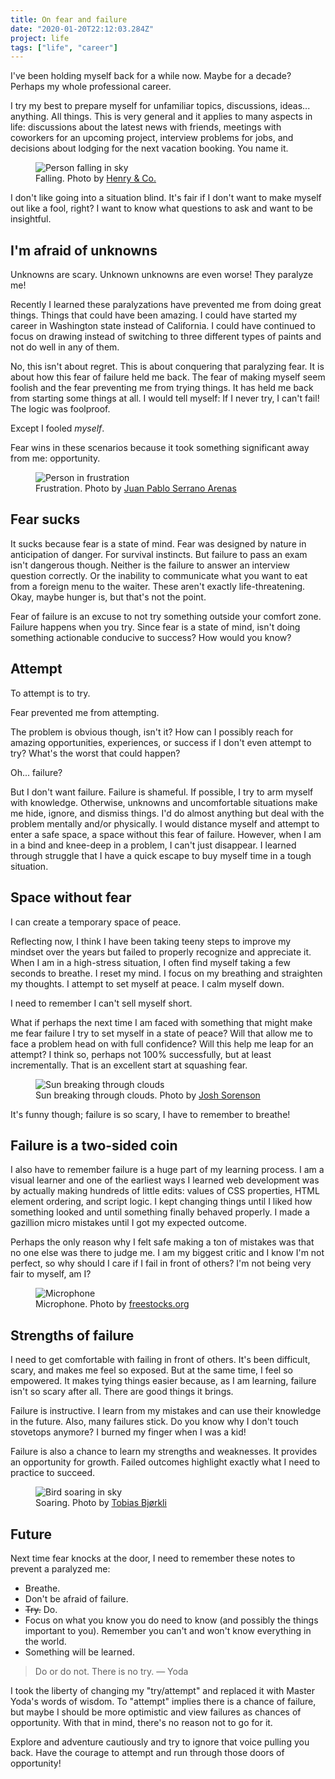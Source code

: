 ```yaml
---
title: On fear and failure
date: "2020-01-20T22:12:03.284Z"
project: life
tags: ["life", "career"]
---
```


I've been holding myself back for a while now. Maybe for a decade? Perhaps my whole professional career.

I try my best to prepare myself for unfamiliar topics, discussions, ideas... anything. All things. This is very general and it applies to many aspects in life: discussions about the latest news with friends, meetings with coworkers for an upcoming project, interview problems for jobs, and decisions about lodging for the next vacation booking. You name it.

<figure>
  <img src="./falling.jpg" alt="Person falling in sky">
  <figcaption>Falling. Photo by <a href="https://www.pexels.com/@hngstrm">Henry & Co.</a></figcaption>
</figure>

I don't like going into a situation blind. It's fair if I don't want to make myself out like a fool, right? I want to know what questions to ask and want to be insightful.

## I'm afraid of unknowns

Unknowns are scary. Unknown unknowns are even worse! They paralyze me!

Recently I learned these paralyzations have prevented me from doing great things. Things that could have been amazing. I could have started my career in Washington state instead of California. I could have continued to focus on drawing instead of switching to three different types of paints and not do well in any of them.

No, this isn't about regret. This is about conquering that paralyzing fear. It is about how this fear of failure held me back. The fear of making myself seem foolish and the fear preventing me from trying things. It has held me back from starting some things at all. I would tell myself: If I never try, I can't fail! The logic was foolproof.

Except I fooled _myself_.

Fear wins in these scenarios because it took something significant away from me: opportunity.

<figure>
  <img src="./frustration.jpg" alt="Person in frustration">
  <figcaption>Frustration. Photo by <a href="https://www.pexels.com/@juanpphotoandvideo">Juan Pablo Serrano Arenas</a></figcaption>
</figure>

## Fear sucks

It sucks because fear is a state of mind. Fear was designed by nature in anticipation of danger. For survival instincts. But failure to pass an exam isn't dangerous though. Neither is the failure to answer an interview question correctly. Or the inability to communicate what you want to eat from a foreign menu to the waiter. These aren't exactly life-threatening. Okay, maybe hunger is, but that's not the point.

Fear of failure is an excuse to not try something outside your comfort zone. Failure happens when you try. Since fear is a state of mind, isn't doing something actionable conducive to success? How would you know?

## Attempt

To attempt is to try.

Fear prevented me from attempting.

The problem is obvious though, isn't it? How can I possibly reach for amazing opportunities, experiences, or success if I don't even attempt to try? What's the worst that could happen?

Oh... failure?

But I don't want failure. Failure is shameful. If possible, I try to arm myself with knowledge. Otherwise, unknowns and uncomfortable situations make me hide, ignore, and dismiss things. I'd do almost anything but deal with the problem mentally and/or physically. I would distance myself and attempt to enter a safe space, a space without this fear of failure. However, when I am in a bind and knee-deep in a problem, I can't just disappear. I learned through struggle that I have a quick escape to buy myself time in a tough situation.

## Space without fear

I can create a temporary space of peace.

Reflecting now, I think I have been taking teeny steps to improve my mindset over the years but failed to properly recognize and appreciate it. When I am in a high-stress situation, I often find myself taking a few seconds to breathe. I reset my mind. I focus on my breathing and straighten my thoughts. I attempt to set myself at peace. I calm myself down.

I need to remember I can't sell myself short.

What if perhaps the next time I am faced with something that might make me fear failure I try to set myself in a state of peace? Will that allow me to face a problem head on with full confidence? Will this help me leap for an attempt? I think so, perhaps not 100% successfully, but at least incrementally. That is an excellent start at squashing fear.

<figure>
  <img src="./calm-clouds.jpg" alt="Sun breaking through clouds">
  <figcaption>Sun breaking through clouds. Photo by <a href="https://www.pexels.com/@joshsorenson">Josh Sorenson</a></figcaption>
</figure>

It's funny though; failure is so scary, I have to remember to breathe!

## Failure is a two-sided coin

I also have to remember failure is a huge part of my learning process. I am a visual learner and one of the earliest ways I learned web development was by actually making hundreds of little edits: values of CSS properties, HTML element ordering, and script logic. I kept changing things until I liked how something looked and until something finally behaved properly. I made a gazillion micro mistakes until I got my expected outcome.

Perhaps the only reason why I felt safe making a ton of mistakes was that no one else was there to judge me. I am my biggest critic and I know I'm not perfect, so why should I care if I fail in front of others? I'm not being very fair to myself, am I?


<figure>
  <img src="./mic.jpg" alt="Microphone">
  <figcaption>Microphone. Photo by <a href="https://www.pexels.com/@tobias-bjorkli-706370">freestocks.org</a></figcaption>
</figure>

## Strengths of failure

I need to get comfortable with failing in front of others. It's been difficult, scary, and makes me feel so exposed. But at the same time, I feel so empowered. It makes tying things easier because, as I am learning, failure isn't so scary after all. There are good things it brings.

Failure is instructive. I learn from my mistakes and can use their knowledge in the future. Also, many failures stick. Do you know why I don't touch stovetops anymore? I burned my finger when I was a kid!

Failure is also a chance to learn my strengths and weaknesses. It provides an opportunity for growth. Failed outcomes highlight exactly what I need to practice to succeed.

<figure>
  <img src="./soaring.jpg" alt="Bird soaring in sky">
  <figcaption>Soaring. Photo by <a href="https://www.pexels.com/@tobias-bjorkli-706370">Tobias Bjørkli</a></figcaption>
</figure>

## Future

Next time fear knocks at the door, I need to remember these notes to prevent a paralyzed me:

- Breathe.
- Don't be afraid of failure.
- ~~Try.~~ Do.
- Focus on what you know you do need to know (and possibly the things important to you). Remember you can't and won't know everything in the world.
- Something will be learned.

> Do or do not. There is no try. &mdash; Yoda

I took the liberty of changing my "try/attempt" and replaced it with Master Yoda's words of wisdom. To "attempt" implies there is a chance of failure, but maybe I should be more optimistic and view failures as chances of opportunity. With that in mind, there's no reason not to go for it.

Explore and adventure cautiously and try to ignore that voice pulling you back. Have the courage to attempt and run through those doors of opportunity!